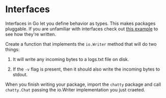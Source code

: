 # Interfaces

Interfaces in Go let you define behavior as types. This makes packages pluggable. If you are unfamiliar with interfaces check out [this example](https://gobyexample.com/interfaces) to see how they're written.

Create a function that implements the `io.Writer` method that will do two things: 

1. It will write any incoming bytes to a logs.txt file on disk. 

2. If the `-v` flag is present, then it should also write the incoming bytes to stdout. 

When you finish writing your package, import the `chatty` package and call `chatty.Chat` passing the io.Writer implementation you just craeted.